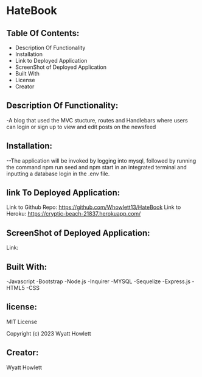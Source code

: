 # HateBook

## Table Of Contents:

- Description Of Functionality
- Installation
- Link to Deployed Application
- ScreenShot of Deployed Application
- Built With
- License
- Creator

## Description Of Functionality:

-A blog that used the MVC stucture, routes and Handlebars where users can login or sign up to view and edit posts on the newsfeed

## Installation:

--The application will be invoked by logging into mysql, followed by running the command npm run seed and npm start in an integrated terminal and inputting a database login in the .env file.

## link To Deployed Application:

Link to Github Repo: https://github.com/Whowlett13/HateBook
Link to Heroku: https://cryptic-beach-21837.herokuapp.com/

## ScreenShot of Deployed Application:

Link:

## Built With:

-Javascript
-Bootstrap
-Node.js
-Inquirer
-MYSQL
-Sequelize
-Express.js
-HTML5
-CSS

## license:

MIT License

Copyright (c) 2023 Wyatt Howlett

## Creator:

Wyatt Howlett
